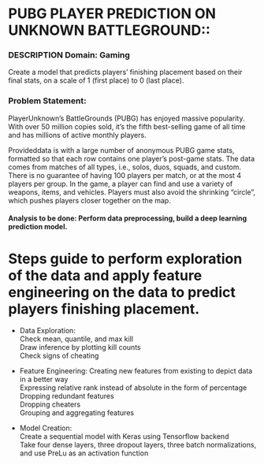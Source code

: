 # PUBG PLAYER PREDICTION ON UNKNOWN BATTLEGROUND::
### DESCRIPTION Domain: Gaming
Create a model that predicts players’ finishing placement based on their final stats, on a scale of 1 (first place) to 0 (last place). 
### Problem Statement:  
PlayerUnknown’s BattleGrounds (PUBG) has enjoyed massive popularity. With over 50 million copies sold, it’s the fifth best-selling game of all time and has millions of active monthly players.

Provideddata is with a large number of anonymous PUBG game stats, formatted so that each row contains one player’s post-game stats. The data comes from matches of all types, i.e., solos, duos, squads, and custom. There is no guarantee of having 100 players per match, or at the most 4 players per group. In the game, a player can find and use a variety of weapons, items, and vehicles. Players must also avoid the shrinking “circle”, which pushes players closer together on the map. 

#### Analysis to be done: Perform data preprocessing, build a deep learning prediction model. 

# Steps guide to perform exploration of the data and apply feature engineering on the data to predict players finishing placement.

* Data Exploration: <br  />
Check mean, quantile, and max kill <br  />
Draw inference by plotting kill counts <br  />
Check signs of cheating <br  />

* Feature Engineering:
Creating new features from existing to depict data in a better way <br  />
Expressing relative rank instead of absolute in the form of percentage <br  />
Dropping redundant features <br  />
Dropping cheaters <br  />
Grouping and aggregating features <br  />

* Model Creation: <br  />
Create a sequential model with Keras using Tensorflow backend <br  />
Take four dense layers, three dropout layers, three batch normalizations, and use PreLu as an activation function <br  />
